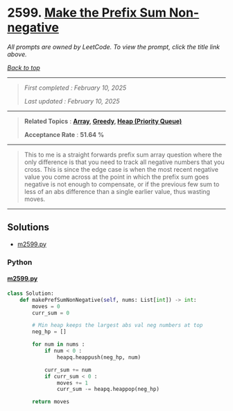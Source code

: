 # 2599. [Make the Prefix Sum Non-negative](<https://leetcode.com/problems/make-the-prefix-sum-non-negative>)

*All prompts are owned by LeetCode. To view the prompt, click the title link above.*

*[Back to top](<../README.md>)*

------

> *First completed : February 10, 2025*
>
> *Last updated : February 10, 2025*

------

> **Related Topics** : **[Array](<by_topic/Array.md>), [Greedy](<by_topic/Greedy.md>), [Heap (Priority Queue)](<by_topic/Heap (Priority Queue).md>)**
>
> **Acceptance Rate** : **51.64 %**

------

> This to me is a straight forwards prefix sum array question where
> the only difference is that you need to track all negative numbers
> that you cross. This is since the edge case is when the most recent
> negative value you come across at the point in which the prefix sum
> goes negative is not enough to compensate, or if the previous few
> sum to less of an abs difference than a single earlier value, thus
> wasting moves.
> 

------

## Solutions

- [m2599.py](<../my-submissions/m2599.py>)
### Python
#### [m2599.py](<../my-submissions/m2599.py>)
```Python
class Solution:
    def makePrefSumNonNegative(self, nums: List[int]) -> int:
        moves = 0
        curr_sum = 0

        # Min heap keeps the largest abs val neg numbers at top
        neg_hp = []

        for num in nums :
            if num < 0 :
                heapq.heappush(neg_hp, num)

            curr_sum += num
            if curr_sum < 0 :
                moves += 1
                curr_sum -= heapq.heappop(neg_hp)

        return moves
```

